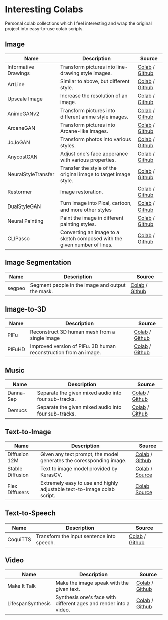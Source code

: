 # Interesting Colabs

Personal colab collections which I feel interesting and wrap the original project into
easy-to-use colab scripts.

## Image

|        Name          |                      Description                      | Source |
|----------------------|-------------------------------------------------------|--------|
| Informative Drawings | Transform pictures into line-drawing style images.    | [Colab](https://colab.research.google.com/github/BreezeWhite/interesting-colabs/blob/main/scripts/InformativeDrawings.ipynb) / [Github](https://github.com/carolineec/informative-drawings) |
| ArtLine              | Similar to above, but different style.                 | [Colab](https://colab.research.google.com/github/BreezeWhite/interesting-colabs/blob/main/scripts/ArtLine.ipynb) / [Github](https://github.com/vijishmadhavan/ArtLine) |
| Upscale Image        | Increase the resolution of an image.                  | [Colab](https://colab.research.google.com/github/BreezeWhite/interesting-colabs/blob/main/scripts/UpscaleImage.ipynb) / [Github](https://github.com/idealo/image-super-resolution) |
| AnimeGANv2           | Transform pictures into different anime style images. | [Colab](https://colab.research.google.com/github/BreezeWhite/interesting-colabs/blob/main/scripts/AnimeGanV2.ipynb) / [Github](https://github.com/TachibanaYoshino/AnimeGANv2) |
| ArcaneGAN            | Transform pictures into Arcane-like images.           | [Colab](https://colab.research.google.com/github/BreezeWhite/interesting-colabs/blob/main/scripts/ArcaneGAN.ipynb) / [Github](https://github.com/Sxela/ArcaneGAN) |
| JoJoGAN              | Transform photos into various styles.                 | [Colab](https://colab.research.google.com/github/BreezeWhite/interesting-colabs/blob/main/scripts/JoJoGAN.ipynb) / [Github](https://github.com/mchong6/JoJoGAN) |
| AnycostGAN           | Adjust one's face apperance with various properties.  | [Colab](https://colab.research.google.com/github/BreezeWhite/interesting-colabs/blob/main/scripts/AnycostGAN.ipynb) / [Github](https://github.com/mit-han-lab/anycost-gan) |
| NeuralStyleTransfer  | Transfer the style of the original image to target image style. | [Colab](https://colab.research.google.com/github/BreezeWhite/interesting-colabs/blob/main/scripts/NeuralStyleTransfer.ipynb) / [Github](https://github.com/titu1994/Neural-Style-Transfer) |
| Restormer            | Image restoration.                                    | [Colab](https://colab.research.google.com/github/BreezeWhite/interesting-colabs/blob/main/scripts/Restormer.ipynb) / [Github](https://github.com/swz30/Restormer) |
| DualStyleGAN         | Turn image into Pixal, cartoon, and more other styles | [Colab](https://colab.research.google.com/github/BreezeWhite/interesting-colabs/blob/main/scripts/DualStyleGAN.ipynb) / [Github](https://github.com/williamyang1991/DualStyleGAN) |
| Neural Painting      | Paint the image in different painting styles.         | [Colab](https://colab.research.google.com/github/BreezeWhite/interesting-colabs/blob/main/scripts/NeuralPainting.ipynb) / [Github](https://github.com/jiupinjia/stylized-neural-painting) |
| CLIPasso             | Converting an image to a sketch composed with the given number of lines. | [Colab](https://colab.research.google.com/github/BreezeWhite/interesting-colabs/blob/main/scripts/CLIPasso.ipynb) / [Github](https://github.com/yael-vinker/CLIPasso) |

## Image Segmentation

|         Name         |                     Description                   | Source |
|----------------------|---------------------------------------------------|--------|
| segpeo               | Segment people in the image and output the mask.  | [Colab](https://colab.research.google.com/github/BreezeWhite/segpeo/blob/master/colab.ipynb) / [Github](https://github.com/BreezeWhite/segpeo) |

## Image-to-3D

|         Name         |                             Description                          | Source |
|----------------------|------------------------------------------------------------------|--------|
| PIFu                 | Reconstruct 3D human mesh from a single image                    | [Colab](https://colab.research.google.com/github/BreezeWhite/PIFu/blob/master/colab.ipynb) / [Github](https://github.com/BreezeWhite/PIFu) |
| PIFuHD               | Improved version of PIFu. 3D human reconstruction from an image. | [Colab](https://colab.research.google.com/github/BreezeWhite/pifuhd/blob/master/colab.ipynb) / [Github](https://github.com/BreezeWhite/pifuhd) |

## Music

|        Name          |                      Description                      | Source |
|----------------------|-------------------------------------------------------|--------|
| Danna-Sep            | Separate the given mixed audio into four sub-tracks.  | [Colab](https://colab.research.google.com/github/BreezeWhite/interesting-colabs/blob/main/scripts/DannaSep.ipynb) / [Github](https://github.com/yoyololicon/danna-sep) |
| Demucs           | Separate the given mixed audio into four sub-tracks.  | [Colab](https://colab.research.google.com/github/BreezeWhite/interesting-colabs/blob/main/scripts/Demucs.ipynb) / [Github](https://github.com/facebookresearch/demucs) |

## Text-to-Image

|        Name          |                      Description                                    | Source |
|----------------------|-------------------------------------------------------------------------|--------|
| Diffusion 12M        | Given any text prompt, the model generates the coressponding image.     | [Colab](https://colab.research.google.com/github/BreezeWhite/interesting-colabs/blob/main/scripts/TextToImageDiffusion12M.ipynb) / [Github](https://github.com/crowsonkb/v-diffusion-pytorch) |
| Stable Diffusion     | Text to image model provided by KerasCV.                                | [Colab](https://colab.research.google.com/github/BreezeWhite/interesting-colabs/blob/main/scripts/StableDiffusion.ipynb) / [Source](https://keras.io/guides/keras_cv/generate_images_with_stable_diffusion/) |
| Flex Diffusers       | Extremely easy to use and highly adjustable text-to-image colab script. | [Colab](https://colab.research.google.com/github/BreezeWhite/interesting-colabs/blob/main/scripts/flex_diffusers.ipynb) [Source](https://colab.research.google.com/github/huggingface/notebooks/blob/main/diffusers/diffusers_intro.ipynb) |

## Text-to-Speech

|        Name          |                      Description                     | Source |
|----------------------|------------------------------------------------------|--------|
| CoquiTTS             | Transform the input sentence into speech.            | [Colab](https://colab.research.google.com/github/BreezeWhite/interesting-colabs/blob/main/scripts/CoquiTTS.ipynb) / [Github](https://github.com/coqui-ai/TTS/) |


## Video

|        Name          |                      Description                                 | Source |
|----------------------|------------------------------------------------------------------|--------|
| Make It Talk         | Make the image speak with the given text.                        | [Colab](https://colab.research.google.com/github/BreezeWhite/interesting-colabs/blob/main/scripts/MakeItTalk.ipynb) / [Github](https://github.com/yzhou359/MakeItTalk) |
| LifespanSynthesis    | Synthesis one's face with different ages and render into a video.| [Colab](https://colab.research.google.com/github/BreezeWhite/interesting-colabs/blob/main/scripts/LifespanSynthesis.ipynb) / [Github](https://github.com/royorel/Lifespan_Age_Transformation_Synthesis) |
